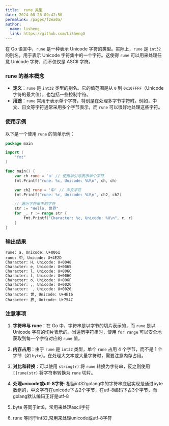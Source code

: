 ```yaml
---
title:  rune 类型
date: 2024-08-26 09:42:50
permalink: /pages/f2ea0a/
author: 
  name: lisheng
  link: https://github.com/LiShengG
---
```



在 Go 语言中，`rune` 是一种表示 Unicode 字符的类型。实际上，`rune` 是 `int32` 的别名，用于表示 Unicode 字符集中的一个字符。这使得 `rune` 可以用来处理任意 Unicode 字符，而不仅仅是 ASCII 字符。

### rune 的基本概念

- **定义**：`rune` 是 `int32` 类型的别名。它的值范围是从 `0` 到 `0x10FFFF`（Unicode 字符的最大值），也包括一些控制字符。
- **用途**：`rune` 常用于表示单个字符，特别是在处理多字节字符时。例如，中文、日文等字符通常采用多个字节表示，而 `rune` 可以很好地处理这些字符。

### 使用示例

以下是一个使用 `rune` 的简单示例：

```go
package main

import (
	"fmt"
)

func main() {
	var ch rune = 'a' // 使用单引号表示单个字符
	fmt.Printf("rune: %c, Unicode: %U\n", ch, ch)

	var ch2 rune = '中' // 中文字符
	fmt.Printf("rune: %c, Unicode: %U\n", ch2, ch2)

	// 遍历字符串中的字符
	str := "Hello, 世界"
	for _, r := range str {
		fmt.Printf("Character: %c, Unicode: %U\n", r, r)
	}
}
```

### 输出结果

```
rune: a, Unicode: U+0061
rune: 中, Unicode: U+4E2D
Character: H, Unicode: U+0048
Character: e, Unicode: U+0065
Character: l, Unicode: U+006C
Character: l, Unicode: U+006C
Character: o, Unicode: U+006F
Character: ,, Unicode: U+002C
Character:  , Unicode: U+0020
Character: 世, Unicode: U+4E16
Character: 界, Unicode: U+754C
```

### 注意事项

1. **字符串与 rune**：在 Go 中，字符串是以字节的切片表示的，而 `rune` 是以 Unicode 字符的切片表示的。当遍历字符串时，使用 `for range` 可以安全地获取到每一个字符对应的 `rune` 值。

2. **内存占用**：由于 `rune` 是 `int32` 类型，单个 `rune` 占用 4 个字节，而不是 1 个字节（如 `byte`）。在处理大文本或大量字符时，需要注意内存占用。

3. **对比和转换**：可以使用 `string(r)` 将 `rune` 转换为字符串，反之则使用 `[]rune(str)` 将字符串转换为 `rune` 切片。

4. **处理unicode或utf-8字符**: 相当int32golang中的字符串底层实现是通过byte数组的，中文字符在unicode下占2个字节，在utf-8编码下占3个字节，而golang默认编码正好是utf-8
   
5. byte 等同于int8，常用来处理ascii字符
6. rune 等同于int32,常用来处理unicode或utf-8字符
